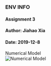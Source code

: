 ### ENV INFO
#### Assignment 3
#### Author: Jiahao Xia
#### Date: 2019-12-8
Numerical Model<br>
![Numerical Model]()
